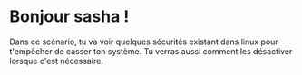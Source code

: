 # Bonjour sasha !

Dans ce scénario, tu va voir quelques sécurités existant dans linux pour t'empêcher de casser ton système. Tu verras aussi comment les désactiver lorsque c'est nécessaire.
